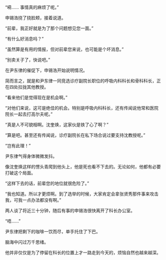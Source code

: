 “嗬…… 事情真的麻烦了呢。”

申锡浩挠了挠脸颊，接着说道。

“前辈，我正好就是为了那个问题想见您一面。”

“有什么好消息吗？”

“虽然算是有用的情报，但对前辈您来说，也可能是个坏消息。”

“别卖关子了，快说吧。”

在尹东律的催促下，申锡浩开始说明情况。

简而言之，就是和尹东律一同竞选诊疗副院长职位的呼吸内科科长和骨科科长，正在四处拉拢其他教授。

“看来他们是觉得现在是机会啊。”

“对他们来说，这可是绝佳的机会。特别是呼吸内科科长，还有传闻说他常和医院院长一起去打高尔夫呢。”

“真是人不可貌相啊。沈奎焕，这家伙是铁了心了啊？”

“算是吧。甚至还有传闻说，诊疗副院长在私下场合说过要支持沈教授呢。”

“岂有此理！”

尹东律气得身体微微发抖。

像沈奎焕这样的愣头青爬到他头上，他是死也看不下去的。无论如何，他都有必要打破这个局面。

“这样下去的话，前辈您的地位就很危险了。”

“我也知道。所以才更烦啊。到了选举的时候，大家肯定会拿张贤秀那件事来攻击我，可我一点办法都没有啊。”

两人谈了将近三十分钟，随后有事的申锡浩很快离开了科长办公室。

“唔……”

尹东律把剩下的咖啡一饮而尽，单手托住了下巴。

脑海中闪过万千思绪。

他并非仅仅是为了停留在科长的位置上才一路走到今天的，烦恼自然也越来越深。